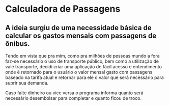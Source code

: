# Calculadora de Passagens

## A ideia surgiu de uma necessidade básica de calcular os gastos mensais com passagens de ônibus.
Tendo em vista que pra mim, como pra milhões de pessoas mundo a fora faz-se necessário o uso de transporte público, bem como a utilização de vale transporte, decidi criar uma aplicação de fácil acesso e entendimento onde é retornado para o usuário o valor mensal gasto com passagens baseado na tarifa atual e retornar para ele o valor que será necessário para suprir sua demanda.

Caso falte dinheiro ou vice versa o programa informa quanto será necessário desembolsar para completar e quanto ficou de troco.
